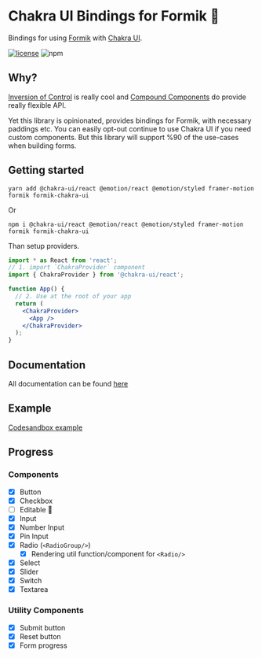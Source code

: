 # Chakra UI Bindings for Formik 🧵

Bindings for using [Formik](https://github.com/jaredpalmer/formik) with [Chakra UI](http://next.chakra-ui.com).

[![license](https://badgen.now.sh/badge/license/MIT)](./LICENSE)
![npm](https://img.shields.io/npm/dt/formik-chakra-ui)

## Why?

[Inversion of Control](https://kentcdodds.com/blog/inversion-of-control) is
really cool and [Compound Components](https://kentcdodds.com/blog/inversion-of-control#compound-components) do provide really flexible API.

Yet this library is opinionated, provides bindings for Formik, with necessary paddings etc. You can easily opt-out continue to use Chakra UI if you need custom components. But this library will support %90 of the use-cases when building forms.

## Getting started

`yarn add @chakra-ui/react @emotion/react @emotion/styled framer-motion formik formik-chakra-ui`

Or

`npm i @chakra-ui/react @emotion/react @emotion/styled framer-motion formik formik-chakra-ui`

Than setup providers.

```jsx
import * as React from 'react';
// 1. import `ChakraProvider` component
import { ChakraProvider } from '@chakra-ui/react';

function App() {
  // 2. Use at the root of your app
  return (
    <ChakraProvider>
      <App />
    </ChakraProvider>
  );
}
```

## Documentation

All documentation can be found [here](https://happy-lovelace-6f257c.netlify.app/)

## Example

[Codesandbox example](https://codesandbox.io/s/formik-chakra-ui-27yzm?file=/src/Form.tsx)

## Progress

### Components

- [x] Button
- [x] Checkbox
- [ ] Editable 👀
- [x] Input
- [x] Number Input
- [x] Pin Input
- [x] Radio (`<RadioGroup/>`)
  - [x] Rendering util function/component for `<Radio/>`
- [x] Select
- [x] Slider
- [x] Switch
- [x] Textarea

### Utility Components

- [x] Submit button
- [x] Reset button
- [x] Form progress

